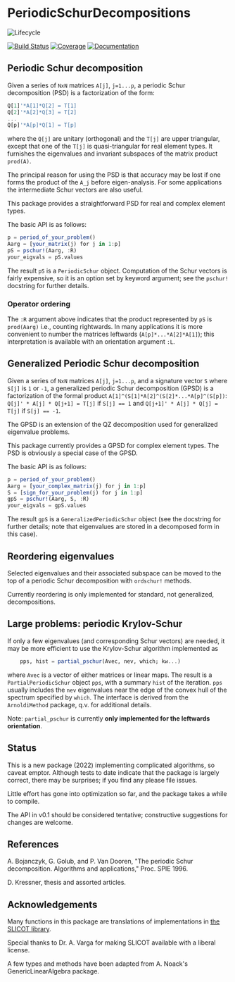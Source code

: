 # PeriodicSchurDecompositions

![Lifecycle](https://img.shields.io/badge/lifecycle-experimental-orange.svg)
<!-- ![Lifecycle](https://img.shields.io/badge/lifecycle-maturing-blue.svg) -->
[![Build Status](https://github.com/RalphAS/PeriodicSchurDecompositions.jl/workflows/CI/badge.svg)](https://github.com/RalphAS/PeriodicSchurDecompositions.jl/actions)
[![Coverage](https://codecov.io/gh/RalphAS/PeriodicSchurDecompositions.jl/branch/main/graph/badge.svg)](https://codecov.io/gh/RalphAS/PeriodicSchurDecompositions.jl)
[![Documentation](https://img.shields.io/badge/docs-dev-blue.svg)](https://RalphAS.github.io/PeriodicSchurDecompositions.jl/dev)

## Periodic Schur decomposition

Given a series of `NxN` matrices `A[j]`, `j=1...p`, a periodic Schur decomposition (PSD)
is a factorization of the form:
```julia
Q[1]'*A[1]*Q[2] = T[1]
Q[2]'*A[2]*Q[3] = T[2]
...
Q[p]'*A[p]*Q[1] = T[p]
```
where the `Q[j]` are unitary (orthogonal) and the `T[j]` are upper triangular,
except that one of the `T[j]` is quasi-triangular for real element types.
It furnishes the eigenvalues and invariant subspaces of the matrix product
`prod(A)`.

The principal reason for using the PSD is that accuracy may be lost if one
forms the product of the `A_j` before eigen-analysis. For some applications the
intermediate Schur vectors are also useful.

This package provides a straightforward PSD for real and complex element types.

The basic API is as follows:
```julia
p = period_of_your_problem()
Aarg = [your_matrix(j) for j in 1:p]
pS = pschur!(Aarg, :R)
your_eigvals = pS.values
```
The result `pS` is a `PeriodicSchur` object. Computation of the Schur vectors is
fairly expensive, so it is an option set by keyword argument;
see the `pschur!` docstring for further details.

### Operator ordering
The `:R` argument above indicates that the product represented by `pS` is `prod(Aarg)`
i.e., counting rightwards. In many applications it is more convenient to number
the matrices leftwards (`A[p]*...*A[2]*A[1]`); this interpretation is available
with an orientation argument `:L`.


## Generalized Periodic Schur decomposition
Given a series of `NxN` matrices `A[j]`, `j=1...p`, and a signature vector
`S` where `S[j]` is `1` or `-1`, a generalized periodic Schur decomposition (GPSD)
is a factorization of the formal product `A[1]^(S[1]*A[2]^(S[2]*...*A[p]^(S[p])`:
`Q[j]' * A[j] * Q[j+1] = T[j]` if `S[j] == 1` and
`Q[j+1]' * A[j] * Q[j] = T[j]` if `S[j] == -1`.

The GPSD is an extension of the QZ decomposition used for generalized eigenvalue
problems.

This package currently provides a GPSD for complex element types. The PSD is obviously
a special case of the GPSD.

The basic API is as follows:
```julia
p = period_of_your_problem()
Aarg = [your_complex_matrix(j) for j in 1:p]
S = [sign_for_your_problem(j) for j in 1:p]
gpS = pschur!(Aarg, S, :R)
your_eigvals = gpS.values
```
The result `gpS` is a `GeneralizedPeriodicSchur` object
(see the docstring for further details; note that eigenvalues are stored in a
decomposed form in this case).

## Reordering eigenvalues

Selected eigenvalues and their associated subspace can be moved to the top of
a periodic Schur decomposition with `ordschur!` methods.

Currently reordering is only implemented for standard, not generalized, decompositions.

## Large problems: periodic Krylov-Schur

If only a few eigenvalues (and corresponding Schur vectors) are needed, it may be
more efficient to use the Krylov-Schur algorithm implemented as

```julia
    pps, hist = partial_pschur(Avec, nev, which; kw...)
```
where `Avec` is a vector of either matrices or linear maps.
The result is a `PartialPeriodicSchur` object `pps`, with a summary `hist` of the iteration.
`pps` usually includes the `nev` eigenvalues near the edge of the convex hull of the
spectrum specified by `which`.
The interface is derived from the `ArnoldiMethod` package,
q.v. for additional details.

Note: `partial_pschur` is currently **only implemented for the leftwards orientation**.

## Status
This is a new package (2022) implementing complicated algorithms, so caveat emptor.
Although tests to date indicate that the package is largely correct, there may be
surprises; if you find any please file issues.

Little effort has gone into optimization so far, and the package takes a while to compile.

The API in v0.1 should be considered tentative; constructive suggestions for changes are
welcome.


## References

A. Bojanczyk, G. Golub, and P. Van Dooren, "The periodic Schur decomposition.
Algorithms and applications," Proc. SPIE 1996.

D. Kressner, thesis and assorted articles.

## Acknowledgements

Many functions in this package are translations of implementations in [the SLICOT library](https://github.com/SLICOT/SLICOT-Reference.git).

Special thanks to Dr. A. Varga for making SLICOT available with a liberal license.

A few types and methods have been adapted from A. Noack's GenericLinearAlgebra package.
